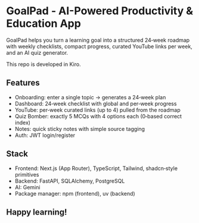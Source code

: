 # GoalPad - AI-Powered Productivity & Education App

GoalPad helps you turn a learning goal into a structured 24‑week roadmap with weekly checklists, compact progress, curated YouTube links per week, and an AI quiz generator.

This repo is developed in Kiro.

## Features

- Onboarding: enter a single topic → generates a 24‑week plan
- Dashboard: 24‑week checklist with global and per‑week progress
- YouTube: per‑week curated links (up to 4) pulled from the roadmap
- Quiz Bomber: exactly 5 MCQs with 4 options each (0‑based correct index)
- Notes: quick sticky notes with simple source tagging
- Auth: JWT login/register

## Stack

- Frontend: Next.js (App Router), TypeScript, Tailwind, shadcn‑style primitives
- Backend: FastAPI, SQLAlchemy, PostgreSQL
- AI: Gemini
- Package manager: npm (frontend), uv (backend)

## Happy learning!
